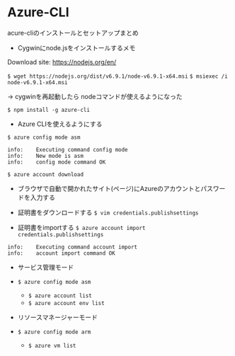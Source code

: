 # Azure-CLI
acure-cliのインストールとセットアップまとめ



- Cygwinにnode.jsをインストールするメモ

Download site: https://nodejs.org/en/


`$ wget https://nodejs.org/dist/v6.9.1/node-v6.9.1-x64.msi`
`$ msiexec /i node-v6.9.1-x64.msi`

-> cygwinを再起動したら nodeコマンドが使えるようになった

`$ npm install -g azure-cli`

- Azure CLIを使えるようにする

`$ azure config mode asm`
```
info:    Executing command config mode
info:    New mode is asm
info:    config mode command OK
```

`$ azure account download`

- ブラウザで自動で開かれたサイト(ページ)にAzureのアカウントとパスワードを入力する

- 証明書をダウンロードする
`$ vim credentials.publishsettings`

- 証明書をimportする
`$ azure account import credentials.publishsettings`
```
info:    Executing command account import
info:    account import command OK
```

- サービス管理モード
- `$ azure config mode asm`
  - `$ azure account list`
  - `$ azure account env list`

- リソースマネージャーモード 
- `$ azure config mode arm`
   - `$ azure vm list`

  






